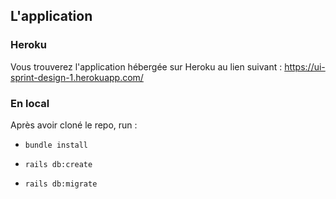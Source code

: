 ## L'application

### Heroku

Vous trouverez l'application hébergée sur Heroku au lien suivant :
https://ui-sprint-design-1.herokuapp.com/

### En local

Après avoir cloné le repo, run :

- `bundle install`

- `rails db:create`

- `rails db:migrate`
